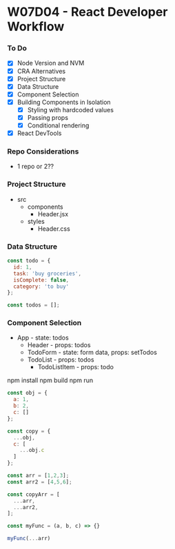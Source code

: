 # W07D04 - React Developer Workflow

### To Do
* [x] Node Version and NVM
* [x] CRA Alternatives
* [x] Project Structure
* [x] Data Structure
* [x] Component Selection
* [x] Building Components in Isolation
  * [x] Styling with hardcoded values
  * [x] Passing props
  * [x] Conditional rendering
* [x] React DevTools

### Repo Considerations
* 1 repo or 2??

### Project Structure
* src
  * components
    * Header.jsx
  * styles
    * Header.css

### Data Structure

```js
const todo = {
  id: 1,
  task: 'buy groceries',
  isComplete: false,
  category: 'to buy'
};

const todos = [];
```

### Component Selection

* App - state: todos
  * Header - props: todos
  * TodoForm - state: form data, props: setTodos
  * TodoList - props: todos
    * TodoListItem - props: todo


npm install
npm build
npm run


```js
const obj = {
  a: 1, 
  b: 2,
  c: []
};

const copy = {
  ...obj, 
  c: [
    ...obj.c
  ]
};

const arr = [1,2,3];
const arr2 = [4,5,6];

const copyArr = [
  ...arr,
  ...arr2,
];

const myFunc = (a, b, c) => {}

myFunc(...arr)

```



















